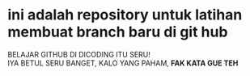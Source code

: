 # ini adalah repository untuk latihan membuat branch baru di git hub
BELAJAR GITHUB DI DICODING ITU SERU!<br>
IYA BETUL SERU BANGET, KALO YANG PAHAM, **FAK KATA GUE TEH**
